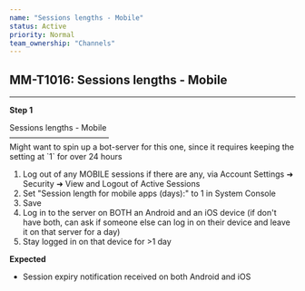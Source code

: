 ```yaml
---
name: "Sessions lengths - Mobile"
status: Active
priority: Normal
team_ownership: "Channels"
---
```


## MM-T1016: Sessions lengths - Mobile

---

**Step 1**

Sessions lengths - Mobile\
–––––––––––––––––––––––––\
Might want to spin up a bot-server for this one, since it requires keeping the setting at \`1\` for over 24 hours

1. Log out of any MOBILE sessions if there are any, via Account Settings ➜ Security ➜ View and Logout of Active Sessions
2. Set "Session length for mobile apps (days):" to 1 in System Console
3. Save
4. Log in to the server on BOTH an Android and an iOS device (if don't have both, can ask if someone else can log in on their device and leave it on that server for a day)
5. Stay logged in on that device for >1 day

**Expected**

- Session expiry notification received on both Android and iOS

